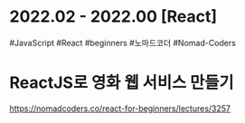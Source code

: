 #  2022.02 - 2022.00 [React]
#JavaScript #React #beginners #노마드코더 #Nomad-Coders

# ReactJS로 영화 웹 서비스 만들기
https://nomadcoders.co/react-for-beginners/lectures/3257
